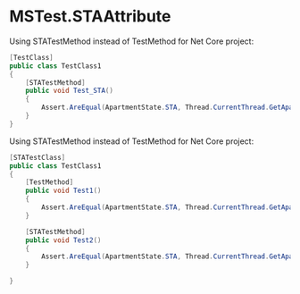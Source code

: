 # MSTest.STAAttribute

Using STATestMethod instead of TestMethod for Net Core project:

```C#
[TestClass]
public class TestClass1
{
    [STATestMethod]
    public void Test_STA()
    {
        Assert.AreEqual(ApartmentState.STA, Thread.CurrentThread.GetApartmentState());
    }
}
```

Using STATestMethod instead of TestMethod for Net Core project:

```C#
[STATestClass]
public class TestClass1
{
    [TestMethod]
    public void Test1()
    {
        Assert.AreEqual(ApartmentState.STA, Thread.CurrentThread.GetApartmentState());
    }

    [STATestMethod]
    public void Test2()
    {
        Assert.AreEqual(ApartmentState.STA, Thread.CurrentThread.GetApartmentState());
    }

}
```